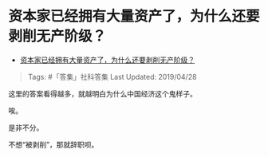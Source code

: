 # 资本家已经拥有大量资产了，为什么还要剥削无产阶级？

- [资本家已经拥有大量资产了，为什么还要剥削无产阶级？](https://www.zhihu.com/question/320073567/answer/665584664)

>Tags: #「答集」社科答集
>Last Updated: 2019/04/28

这里的答案看得越多，就越明白为什么中国经济这个鬼样子。

唉。

是非不分。

不想“被剥削”，那就辞职呗。
